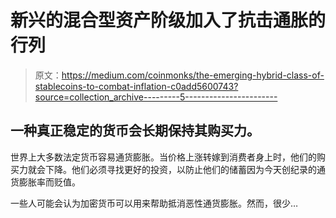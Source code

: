 # 新兴的混合型资产阶级加入了抗击通胀的行列

> 原文：<https://medium.com/coinmonks/the-emerging-hybrid-class-of-stablecoins-to-combat-inflation-c0add5600743?source=collection_archive---------5----------------------->

## 一种真正稳定的货币会长期保持其购买力。

世界上大多数法定货币容易通货膨胀。当价格上涨转嫁到消费者身上时，他们的购买力就会下降。他们必须寻找更好的投资，以防止他们的储蓄因为今天创纪录的通货膨胀率而贬值。

一些人可能会认为加密货币可以用来帮助抵消恶性通货膨胀。然而，很少…